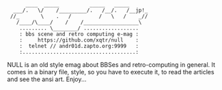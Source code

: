 ```
      ____  _____          _____   _____
  ___/.   \/    /_________/.   /__/.   /__jp!_
 //_       \    .   /         /   \   /    _//
   /____/\____/    /    /__________________\
    ......... \________/ ..................
    : bbs scene and retro computing e-mag :
    :     https://github.com/xqtr/null    :
    :  telnet // andr01d.zapto.org:9999   :
    :.....................................:
```

NULL is an old style emag about BBSes and retro-computing in general. It
comes in a binary file, style, so you have to execute it, to read the
articles and see the ansi art. Enjoy...

